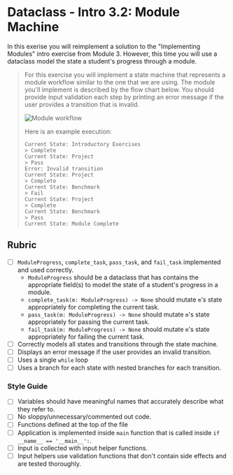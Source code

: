 # Dataclass - Intro 3.2: Module Machine

In this exerise you will reimplement a solution to the "Implementing Modules" intro exercise from Module 3. However, this time you will use a dataclass model the state a student's progress through a module.

> For this exercise you will implement a state machine that represents a module workflow similar to the one that we are using. The module you'll implement is described by the flow chart below. You should provide input validation each step by printing an error message if the user provides a transition that is invalid.
>
> ![Module workflow](workflow.png)
>
> Here is an example execution:
>
> ```
> Current State: Introductory Exercises
> > Complete
> Current State: Project
> > Pass
> Error: Invalid transition
> Current State: Project
> > Complete
> Current State: Benchmark
> > Fail
> Current State: Project
> > Complete
> Current State: Benchmark
> > Pass
> Current State: Module Complete
> ```

## Rubric

- [ ] `ModuleProgress`, `complete_task`, `pass_task`, and `fail_task` implemented and used correctly.
  - `ModuleProgress` should be a dataclass that has contains the appropriate field(s) to model the state of a student's progress in a module.
  - `complete_task(m: ModuleProgress) -> None` should mutate `m`'s state appropriately for completing the current task.
  - `pass_task(m: ModuleProgress) -> None` should mutate `m`'s state appropriately for passing the current task.
  - `fail_task(m: ModuleProgress) -> None` should mutate `m`'s state appropriately for failing the current task.
- [ ] Correctly models all states and transitions through the state machine.
- [ ] Displays an error message if the user provides an invalid transition.
- [ ] Uses a single `while` loop
- [ ] Uses a branch for each state with nested branches for each transition.

### Style Guide

- [ ] Variables should have meaningful names that accurately describe what they refer to.
- [ ] No sloppy/unnecessary/commented out code.
- [ ] Functions defined at the top of the file
- [ ] Application is implemented inside `main` function that is called inside `if __name__ == '__main__':`.
- [ ] Input is collected with input helper functions.
- [ ] Input helpers use validation functions that don't contain side effects and are tested thoroughly.
